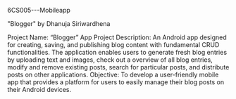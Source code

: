6CS005---Mobileapp

"Blogger" by Dhanuja Siriwardhena


Project Name: “Blogger” App
Project Description: An Android app designed for creating, saving, and publishing blog content with fundamental CRUD functionalities. 
The application enables users to generate fresh blog entries by uploading text and images, check out a overview of all blog entries, modify and remove existing posts, 
search for particular posts, and distribute posts on other applications.
Objective: To develop a user-friendly mobile app that provides a platform for users to easily manage their blog posts on their Android devices.
